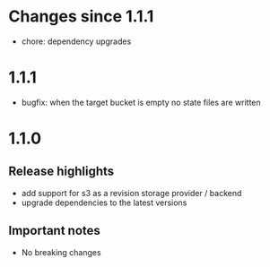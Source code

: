 # Changes since 1.1.1
- chore: dependency upgrades

# 1.1.1
- bugfix: when the target bucket is empty no state files are written

# 1.1.0

## Release highlights
- add support for s3 as a revision storage provider / backend
- upgrade dependencies to the latest versions

## Important notes
- No breaking changes
 

